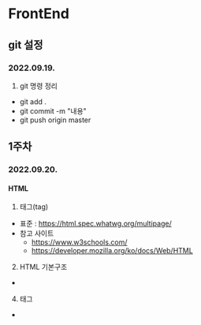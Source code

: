 # FrontEnd
## git 설정
### 2022.09.19.
1. git 명령 정리
+ git add .
+ git commit -m "내용"
+ git push origin master

## 1주차
### 2022.09.20.
#### HTML
1. 태그(tag)
+ 표준 : https://html.spec.whatwg.org/multipage/
+ 참고 사이트
  + https://www.w3schools.com/
  + https://developer.mozilla.org/ko/docs/Web/HTML

2. HTML 기본구조
+ <!-- <!DOCTYPE html> // 문서를 선언하는 태그
+ <!-- <html> // HTML 문서의 시작과 끝을 의미. 모든 HTML 태그들은 <html> 태그 안쪽에 입력
+ <!-- <title> // 웹사이트 탭에 나타나는 제목을 적는 태그
+ <!-- <head>
+ <!-- <body>

3. 주석
+ <!-- //<!-- -->

4. 태그
+ <!-- <h> : <h1>~<h6>, 제목이나 부제목 표현, 숫자 값이 클수록 폰트 사이즈가 작음
+ <!-- <p> : 본문 내용
+ <!-- <ol> : 순서가 있는 리스트 생성
+ <!-- <ul> : 순서가 없는 리스트 생성. 메뉴 버튼 만들 때 사용
+ <!-- <li> : 위 항목 나열할 때 사용
+ <!-- <a> : 글자나 이미지 클릭시 다른 사이트로 이동, 열린태그와 닫힌 태그 사이에 컨텐츠 입력
+ href 속성 : HTML 연결할 페이지 주소 지정
+ <!-- <img> : 정보성을 갖고 있는 이미지를 삽입. 닫힌 태그 없음
  + img 상대경로 : .(현재위치)/폴더명/파일명.확장자
  + -> 절대경로 사용하지 말것
+ src 속성 : 삽입할 이미지 파일 경로
+ <!-- <a href="#"><img src="#"></a>

